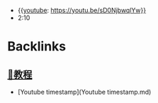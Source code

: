 - {{[youtube](youtube.md): https://youtu.be/sD0NjbwqlYw}}
- 2:10 

# Backlinks
## [📘教程](📘教程.md)
- [Youtube timestamp](Youtube timestamp.md)

